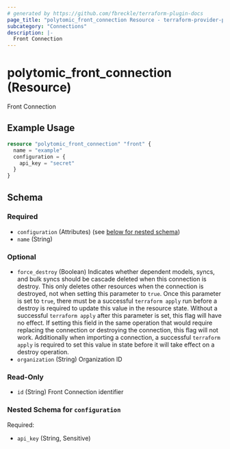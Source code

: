 ```yaml
---
# generated by https://github.com/fbreckle/terraform-plugin-docs
page_title: "polytomic_front_connection Resource - terraform-provider-polytomic"
subcategory: "Connections"
description: |-
  Front Connection
---
```


# polytomic_front_connection (Resource)

Front Connection

## Example Usage

```terraform
resource "polytomic_front_connection" "front" {
  name = "example"
  configuration = {
    api_key = "secret"
  }
}
```

<!-- schema generated by tfplugindocs -->
## Schema

### Required

- `configuration` (Attributes) (see [below for nested schema](#nestedatt--configuration))
- `name` (String)

### Optional

- `force_destroy` (Boolean) Indicates whether dependent models, syncs, and bulk syncs should be cascade deleted when this connection is destroy. This only deletes other resources when the connection is destroyed, not when setting this parameter to `true`. Once this parameter is set to `true`, there must be a successful `terraform apply` run before a destroy is required to update this value in the resource state. Without a successful `terraform apply` after this parameter is set, this flag will have no effect. If setting this field in the same operation that would require replacing the connection or destroying the connection, this flag will not work. Additionally when importing a connection, a successful `terraform apply` is required to set this value in state before it will take effect on a destroy operation.
- `organization` (String) Organization ID

### Read-Only

- `id` (String) Front Connection identifier

<a id="nestedatt--configuration"></a>
### Nested Schema for `configuration`

Required:

- `api_key` (String, Sensitive)


